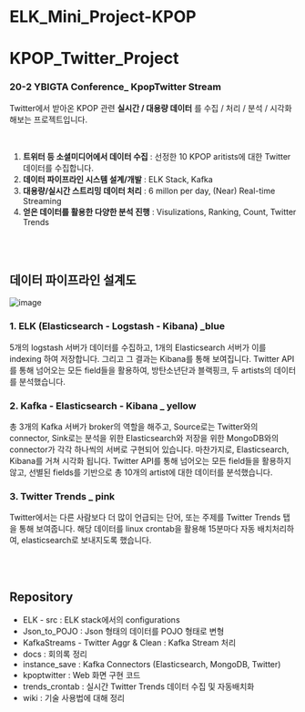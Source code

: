 # ELK_Mini_Project-KPOP

# KPOP_Twitter_Project

### 20-2 YBIGTA Conference_ KpopTwitter Stream
Twitter에서 받아온 KPOP 관련 **실시간 / 대용량 데이터** 를 수집 / 처리 / 분석 / 시각화해보는 프로젝트입니다. 

<br>

1. **트위터 등 소셜미디어에서 데이터 수집** : 선정한 10 KPOP aritists에 대한 Twitter 데이터를 수집합니다.
2. **데이터 파이프라인 시스템 설계/개발** : ELK Stack, Kafka 
3. **대용량/실시간 스트리밍 데이터 처리** : 6 millon per day, (Near) Real-time Streaming
4. **얻은 데이터를 활용한 다양한 분석 진행** : Visulizations, Ranking, Count, Twitter Trends

<br><br>

## 데이터 파이프라인 설계도

![image](https://user-images.githubusercontent.com/69383392/103443351-d3b17480-4ca1-11eb-80d6-e836185be21e.png)

### 1. ELK (Elasticsearch - Logstash - Kibana)  _blue

5개의 logstash 서버가 데이터를 수집하고, 1개의 Elasticsearch 서버가 이를 indexing 하여 저장합니다. 그리고 그 결과는 Kibana를 통해 보여집니다. Twitter API를 통해 넘어오는 모든 field들을 활용하여, 방탄소년단과 블랙핑크, 두 artists의 데이터를 분석했습니다.

### 2. Kafka - Elasticsearch - Kibana _ yellow

총 3개의 Kafka 서버가 broker의 역할을 해주고, Source로는 Twitter와의 connector, Sink로는 분석을 위한 Elasticsearch와 저장을 위한 MongoDB와의 connector가 각각 하나씩의 서버로 구현되어 있습니다. 마찬가지로, Elasticsearch, Kibana를 거쳐 시각화 됩니다. Twitter API를 통해 넘어오는 모든 field들을 활용하지 않고, 선별된 fields를 기반으로 총 10개의 artist에 대한 데이터를 분석했습니다.

### 3. Twitter Trends _ pink

Twitter에서는 다른 사람보다 더 많이 언급되는 단어, 또는 주제를 Twitter Trends 탭을 통해 보여줍니다. 해당 데이터를 linux crontab을 활용해 15분마다 자동 배치처리하여, elasticsearch로 보내지도록 했습니다. 



<br><br>

## Repository

- ELK - src : ELK stack에서의 configurations
- Json_to_POJO : Json 형태의 데이터를 POJO 형태로 변형
- KafkaStreams - Twitter Aggr & Clean : Kafka Stream 처리
- docs : 회의록 정리
- instance_save : Kafka Connectors (Elasticsearch, MongoDB, Twitter)
- kpoptwitter : Web 화면 구현 코드
- trends_crontab : 실시간 Twitter Trends 데이터 수집 및 자동배치화
- wiki : 기술 사용법에 대해 정리

<br><br>
